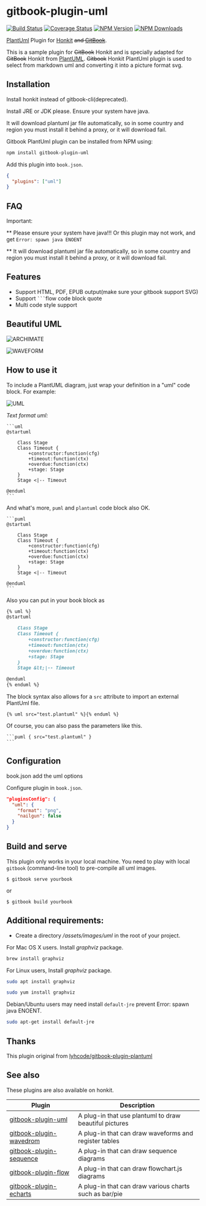 # gitbook-plugin-uml

[![Build Status](https://github.com/vowstar/gitbook-plugin-uml/actions/workflows/test.yml/badge.svg)](https://github.com/vowstar/gitbook-plugin-uml/actions)
[![Coverage Status](https://coveralls.io/repos/github/vowstar/gitbook-plugin-uml/badge.svg?branch=master)](https://coveralls.io/github/vowstar/gitbook-plugin-uml?branch=master)
[![NPM Version](https://img.shields.io/npm/v/gitbook-plugin-uml.svg?style=flat)](https://www.npmjs.org/package/gitbook-plugin-uml)
[![NPM Downloads](https://img.shields.io/npm/dm/gitbook-plugin-uml.svg?style=flat)](https://www.npmjs.org/package/gitbook-plugin-uml)

[PlantUml](http://www.plantuml.com/) Plugin for [Honkit](https://github.com/honkit/honkit) ~~and [GitBook](https://github.com/GitbookIO/gitbook)~~.

This is a sample plugin for ~~GitBook~~ Honkit and is specially adapted for ~~GitBook~~ Honkit from [PlantUML](http://www.plantuml.com/index.html). ~~Gitbook~~ Honkit PlantUml plugin is used to select from markdown uml and converting it into a picture format svg.

## Installation

Install honkit instead of gitbook-cli(deprecated).

Install JRE or JDK please. Ensure your system have java.

It will download plantuml jar file automatically, so in some country and region you must install it behind a proxy, or it will download fail.

Gitbook PlantUml plugin can be installed from NPM using:

```bash
npm install gitbook-plugin-uml
```

Add this plugin into ``book.json``.

```json
{
  "plugins": ["uml"]
}
```

## FAQ

Important:

** Please ensure your system have java!!! Or this plugin may not work, and get ```Error: spawn java ENOENT```

** It will download plantuml jar file automatically, so in some country and region you must install it behind a proxy, or it will download fail.

## Features

* Support HTML, PDF, EPUB output(make sure your gitbook support SVG)
* Support `` ``` ``flow code block quote
* Multi code style support

## Beautiful UML

![ARCHIMATE](http://www.plantuml.com/plantuml/png/fLLDRzim33rFlqBeXc4Ru0uOi4kH1VNIjScXdR40EVN2saoYrQ8CIMvNRFtle-puAqk3fiiX2KNoYO-ao5FdmVfIvyBTAYh0WfOMKm-qod4qki4rt2bZnsFvMxoofgHiOYoXbPy-YqVX2giyoZStYJKfEYT_WZq1cwwL1eyVRqgdY8-ZebQtzZ17UwTItBA7eiXL2buPYbnjqRbCZ2uC8VazJcbZ8qHBGXvDWJB-JNDG-aXAS78waQDH6_LuF23w-kicx3x610fVMfGpMXghgzjggCdiKAWhuzNouPhYB5C11t8vzt2BQvDdQDrHGBsAvuV2BY1N6IUaybySwZsZEtHUhHg0Wraby50v9izo55o13r5cxYdY3FObPjuN5trXO9W8mRcFh5gjVSJWmJ6ahJjPY4LFcec-TJBea7aAH8fM5GEt4GAHfb6tYSHTqmswf7JUQ7uTa6bIpjjDep1gkb75cLQTwYLtX3Pskswe5F-BdrX5_aNikGDqU9xFT1HjdgEoYCQX3Px8KSzW5yLQ6yg_HxtOfvo99lPQvkPeqz2uRnqC--VCf6NmlwPB85XX_N_-u3pggZPdbzLxxeROdW9V8CzNoAzfykDo0CBoFo1FeamvaVAjZE-1HqrYsAGQENts5UWqJk9dXpO0FLS4bAeGwIxSynsuMnqGid9S5iT_nksZwvyrAHU1-EPiTuk8YaLZigFGeWgdmQsBBKIEAwHCvhZqujilq0LpN5gZfLypsJYi65TQ9idB0nnAvykCfzoxxmNI1I_3ulsnc2EAB_mHlQadJvhD9vlDjp5f7uOyaRt59PjjrvXrITiox3OSXgKMuXUd_1Ks-5y0)

![WAVEFORM](http://www.plantuml.com/plantuml/png/VP5H2vim4CVVxrCSxd6K6QM3oHYkjDrx7zR74SsjXgPQabYxRx-SjaOPJ13k_lVB_tANqdbfVNypu6ff2BSe7OfjYdVz9EC0QjFLLwpD5GVj6xoJrPr20PLkfVs32RMoCfJmCMfdzVJfF4fsc2KblSIVqcWrLjG3wgwjjQEfjElTf5THbqfPSWwhLurpWF8pnyLWjQTV5LsW5Eb2eLP1aBQZP4cg5_Cb2em49WLgKJiqtG2guYX9dsa2tEQTvRyJiCDCFJXAmzdOVfC3JZwDlZIhIWOu--uFt_Uxm-6Oh0ZniXHBbHk-xRXLd6jzaobQr3yA9lu_KPOdl9wC7UOxYppYn_0nagtM4zjbOcKDx632xp5EWBvRF0T--D4PLPmvZ_Zq5ZFDoGIFrPtfgJW53KAtrSRmw-ORBeR60Xtv_evUt-WVEB0y_6f9uKGJBWHboFgR-Gi0)

## How to use it

To include a PlantUML diagram, just wrap your definition in a "uml" code block. For example:

![UML](./images/uml.png)

*Text format uml:*

<pre><code>```uml
@startuml

	Class Stage
	Class Timeout {
		+constructor:function(cfg)
		+timeout:function(ctx)
		+overdue:function(ctx)
		+stage: Stage
	}
 	Stage &lt;|-- Timeout

@enduml
```
</code></pre>

And what's more, ```puml``` and ```plantuml``` code block also OK.

<pre><code>```puml
@startuml

	Class Stage
	Class Timeout {
		+constructor:function(cfg)
		+timeout:function(ctx)
		+overdue:function(ctx)
		+stage: Stage
	}
 	Stage &lt;|-- Timeout

@enduml
```
</code></pre>

Also you can put in your book block as

```markdown
{% uml %}
@startuml

	Class Stage
	Class Timeout {
		+constructor:function(cfg)
		+timeout:function(ctx)
		+overdue:function(ctx)
		+stage: Stage
	}
 	Stage &lt;|-- Timeout

@enduml
{% enduml %}
```

The block syntax also allows for a `src` attribute to import an external PlantUml file.

```text
{% uml src="test.plantuml" %}{% enduml %}
```

Of course, you can also pass the parameters like this.

<pre><code>```puml { src="test.plantuml" }
```
</code></pre>

## Configuration

book.json add the uml options

Configure plugin in `book.json`.


```json
"pluginsConfig": {
  "uml": {
    "format": "png",
    "nailgun": false
  }
}
```

## Build and serve

This plugin only works in your local machine. You need to play with local `gitbook` (command-line tool) to pre-compile all uml images.

```terminal
$ gitbook serve yourbook
```

or

```terminal
$ gitbook build yourbook
```

## Additional requirements:

* Create a directory */assets/images/uml* in the root of your project.

For Mac OS X users. Install *graphviz* package.

```bash
brew install graphviz
```

For Linux users, Install *graphviz* package.

```bash
sudo apt install graphviz
```

```bash
sudo yum install graphviz
```

Debian/Ubuntu users may need install ``default-jre`` prevent Error: spawn java ENOENT.

```bash
sudo apt-get install default-jre
```

## Thanks

This plugin original from [lyhcode/gitbook-plugin-plantuml](https://github.com/lyhcode/gitbook-plugin-plantuml)

## See also

These plugins are also available on honkit.

|                                    Plugin                                     |                      Description                       |
| ----------------------------------------------------------------------------- | ------------------------------------------------------ |
| [gitbook-plugin-uml](https://github.com/vowstar/gitbook-plugin-uml)           | A plug-in that use plantuml to draw beautiful pictures |
| [gitbook-plugin-wavedrom](https://github.com/vowstar/gitbook-plugin-wavedrom) | A plug-in that can draw waveforms and register tables  |
| [gitbook-plugin-sequence](https://github.com/vowstar/gitbook-plugin-sequence) | A plug-in that can draw sequence diagrams              |
| [gitbook-plugin-flow](https://github.com/vowstar/gitbook-plugin-flow)         | A plug-in that can draw flowchart.js diagrams          |
| [gitbook-plugin-echarts](https://github.com/vowstar/gitbook-plugin-echarts)   | A plug-in that can draw various charts such as bar/pie |
